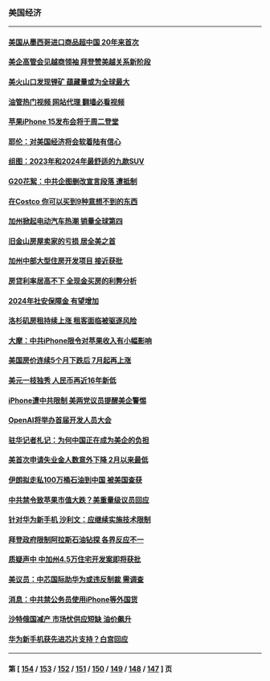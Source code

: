 ### 美国经济
---
#### [美国从墨西哥进口商品超中国 20年来首次](../../pages/ncid1078158/n14071610.md?09120445) 
#### [美企高管会见越商领袖 拜登赞美越关系新阶段](../../pages/ncid1078158/n14071505.md?09120445) 
#### [美火山口发现锂矿 蕴藏量或为全球最大](../../pages/ncid1078158/n14071387.md?09120445) 
#### [油管热门视频 网站代理 翻墙必看视频](http://138.2.39.72:81/youtube.html?epic-marker?09120445)
#### [苹果iPhone 15发布会将于周二登堂](../../pages/ncid1078158/n14071300.md?09120445) 
#### [耶伦：对美国经济将会软着陆有信心](../../pages/ncid1078158/n14071235.md?09120445) 
#### [组图：2023年和2024年最舒适的九款SUV](../../pages/ncid1078158/n14064487.md?09120445) 
#### [G20花絮：中共企图删改宣言段落 遭抵制](../../pages/ncid1078158/n14070960.md?09120445) 
#### [在Costco 你可以买到9种意想不到的东西](../../pages/ncid1078158/n14066128.md?09120445) 
#### [加州掀起电动汽车热潮 销量全球第四](../../pages/ncid1078158/n14070551.md?09120445) 
#### [旧金山房屋卖家的亏损 居全美之首](../../pages/ncid1078158/n14070393.md?09120445) 
#### [加州中部大型住房开发项目 接近获批](../../pages/ncid1078158/n14070389.md?09120445) 
#### [房贷利率居高不下 全现金买房的利弊分析](../../pages/ncid1078158/n14070352.md?09120445) 
#### [2024年社安保障金 有望增加](../../pages/ncid1078158/n14070287.md?09120445) 
#### [洛杉矶房租持续上涨 租客面临被驱逐风险](../../pages/ncid1078158/n14070129.md?09120445) 
#### [大摩：中共iPhone限令对苹果收入有小幅影响](../../pages/ncid1078158/n14069821.md?09120445) 
#### [美国房价连续5个月下跌后 7月起再上涨](../../pages/ncid1078158/n14069904.md?09120445) 
#### [美元一枝独秀 人民币再近16年新低](../../pages/ncid1078158/n14069691.md?09120445) 
#### [iPhone遭中共限制 美两党议员提醒美企警惕](../../pages/ncid1078158/n14069525.md?09120445) 
#### [OpenAI将举办首届开发人员大会](../../pages/ncid1078158/n14069299.md?09120445) 
#### [驻华记者札记：为何中国正在成为美企的负担](../../pages/ncid1078158/n14069113.md?09120445) 
#### [美首次申请失业金人数意外下降 2月以来最低](../../pages/ncid1078158/n14069002.md?09120445) 
#### [伊朗拟走私100万桶石油到中国 被美国查获](../../pages/ncid1078158/n14069092.md?09120445) 
#### [中共禁令致苹果市值大跌？美重量级议员回应](../../pages/ncid1078158/n14069017.md?09120445) 
#### [针对华为新手机 沙利文：应继续实施技术限制](../../pages/ncid1078158/n14068740.md?09120445) 
#### [拜登政府限制阿拉斯石油钻探 各界反应不一](../../pages/ncid1078158/n14068590.md?09120445) 
#### [质疑声中 中加州4.5万住宅开发案即将获批](../../pages/ncid1078158/n14068394.md?09120445) 
#### [美议员：中芯国际助华为或违反制裁 需调查](../../pages/ncid1078158/n14068241.md?09120445) 
#### [消息：中共禁公务员使用iPhone等外国货](../../pages/ncid1078158/n14068221.md?09120445) 
#### [沙特俄国减产 市场忧供应短缺 油价飙升](../../pages/ncid1078158/n14068054.md?09120445) 
#### [华为新手机获先进芯片支持？白宫回应](../../pages/ncid1078158/n14067867.md?09120445) 

---
#### 第 [ [154](./154.md?09120445) / [153](./153.md?09120445) / [152](./152.md?09120445) / [151](./151.md?09120445) / [150](./150.md?09120445) / [149](./149.md?09120445) / [148](./148.md?09120445) / [147](./147.md?09120445) ] 页
